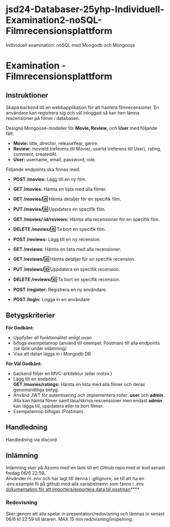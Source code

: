 # jsd24-Databaser-25yhp-Individuell-Examination2-noSQL-Filmrecensionsplattform
Individuell examination: noSQL med Mongodb och Mongoose

# Examination - Filmrecensionsplattform

## Instruktioner

Skapa backend till en webbapplikation för att hantera filmrecensioner. En användare kan registrera sig och väl inloggad så kan hen lämna rescensioner på filmer i databasen.

Designa Mongoose-modeller för **Movie, Review**, och **User** med följande fält:
* **Movie:** title, director, releaseYear, genre.
* **Review:** movieId (referens till Movie), userId (referens till User), rating, comment, createdAt.
* **User:** username, email, password, role.

Följande endpoints ska finnas med:

* **POST /movies:** Lägg till en ny film.
* **GET /movies:** Hämta en lista med alla filmer.
* **GET /movies/:id:** Hämta detaljer för en specifik film.
* **PUT /movies/:id:** Uppdatera en specifik film.
* **GET /movies/:id/reviews:** Hämta alla recensioner för en specifik film.
* **DELETE /movies/:id:** Ta bort en specifik film.
* **POST /reviews:** Lägg till en ny recension.
* **GET /reviews:** Hämta en lista med alla recensioner.
* **GET /reviews/:id:** Hämta detaljer för en specifik recension.
* **PUT /reviews/:id:** Uppdatera en specifik recension.
* **DELETE /reviews/:id:** Ta bort en specifik recension.

* **POST /register:** Registrera en ny användare.
* **POST /login:** Logga in en användare

## Betygskriterier

**För Godkänt:**
* Uppfyller all funktionalitet enligt ovan
* bifoga exempelanrop (använd till exempel: Postman) till alla endpoints (se länk under inlämning)
* Visa att datan läggs in i Mongodb DB

**För Väl Godkänt:**
* backend följer en MVC-arkitektur (eller motsv.)
* Lägg till en endpoint: <br>
**GET /movies/ratings:** Hämta en lista med alla filmer och deras genomsnittliga betyg.
* Använd JWT för autentisering och implementera roller: **user** och **admin**. Alla kan hämta filmer samt läsa/skriva rescensioner men endast **admin** kan lägga till, uppdatera eller ta bort filmer.
* Exempelanrop bifogas (Postman).

## Handledning

Handledning via discord

## Inlämning

Inlämning sker på Azomo med en länk till ert Github repo med er kod senast fredag 06/6 22:59. <br>
Använder ni .env och har lagt till denna i .gitignore, se till att ha en .env.example fil på github med alla variabelnamn som fanns i .env <br>
[dokumentation för att importera/exportera data till postman](https://learning.postman.com/docs/getting-started/importing-and-exporting/importing-and-exporting-overview/#importing-data-into-postman)****

### Redovisning
Sker genom att alla spelar in presentation/redovisning och lämnas in senast 06/6 kl 22:59 till läraren. MAX 15 min redovisning/inspelning.
